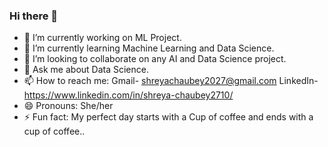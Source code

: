 ### Hi there 👋

- 🔭 I’m currently working on ML Project.
- 🌱 I’m currently learning Machine Learning and Data Science.
- 👯 I’m looking to collaborate on any AI and Data Science project.
- 💬 Ask me about Data Science.
- 📫 How to reach me:  Gmail- shreyachaubey2027@gmail.com  LinkedIn-https://www.linkedin.com/in/shreya-chaubey2710/   
- 😄 Pronouns: She/her 
- ⚡ Fun fact: My perfect day starts with a Cup of coffee and ends with a cup of coffee..
